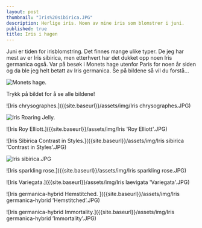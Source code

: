 ```yaml
---
layout: post
thumbnail: "Iris%20sibirica.JPG"
description: Herlige iris. Noen av mine iris som blomstrer i juni.
published: true
title: Iris i hagen
---
```






Juni er tiden for irisblomstring. Det finnes mange ulike typer. De jeg har mest av er   Iris sibirica, men etterhvert har det dukket opp noen Iris germanica også. Var på besøk i Monets hage utenfor Paris for noen år siden og da ble jeg helt betatt av Iris germanica. Se på bildene så vil du forstå...

![Monets hage.]({{site.baseurl}}/assets/img/Iris%20i%20Monets%20hage.JPG)

Trykk på bildet for å se alle bildene!

<!--more--> 

![Iris chrysographes.]({{site.baseurl}}/assets/img/Iris chrysographes.JPG)

![Iris Roaring Jelly.]({{site.baseurl}}/assets/img/Iris%20'Roaring%20Jelly'.JPG)

![Iris Roy Elliott.]({{site.baseurl}}/assets/img/Iris 'Roy Elliott'.JPG)

![Iris Sibirica Contrast in Styles.]({{site.baseurl}}/assets/img/Iris sibirica ‘Contrast in Styles’.JPG)

![Iris sibirica.JPG]({{site.baseurl}}/assets/img/Iris%20sibirica.JPG)

![Iris sparkling rose.]({{site.baseurl}}/assets/img/Iris sparkling rose.JPG)

![Iris Variegata.]({{site.baseurl}}/assets/img/Iris laevigata 'Variegata'.JPG)

![Iris germanica-hybrid Hemstitched. ]({{site.baseurl}}/assets/img/Iris germanica-hybrid ’Hemstitched’.JPG)

![Iris germanica-hybrid Immortality.]({{site.baseurl}}/assets/img/Iris germanica-hybrid ’Immortality’.JPG)

